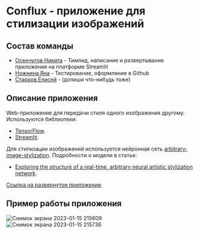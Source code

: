 # Conflux - приложение для стилизации изображений

## Состав команды
* [Осенчугов Никита](https://github.com/SectorSpark) - Тимлид, написание и развертывание приложения на платформе Streamlit
* [Ножнина Яна](https://github.com/YanaNozhnina) - Тестирование, оформление в Github
* [Старков Елисей](https://github.com/Ashen-Elish) - (допиши что-нибудь тоже)

## Описание приложения
Web-приложение для передачи стиля одного изображения другому. Используются библиотеки:

- [TensorFlow](https://www.tensorflow.org/).
- [Streamlit](https://streamlit.io/).

Для стилизации изображений используется нейронная сеть [arbitrary-image-stylization](https://tfhub.dev/google/magenta/arbitrary-image-stylization-v1-256/2). Подробности о модели в статье:

- [Exploring the structure of a real-time, arbitrary neural artistic stylization network](https://arxiv.org/abs/1705.06830).

[Ссылка на развернутое приложение](https://yananozhnina-pi-project-clf-main-r0b0ej.streamlit.app/). 

## Пример работы приложения
![Снимок экрана 2023-01-15 215609](https://user-images.githubusercontent.com/122021948/212554841-12d1106f-cb1e-4e71-a449-838384d27df4.png)
![Снимок экрана 2023-01-15 215736](https://user-images.githubusercontent.com/122021948/212554846-d5710cd9-6fd8-4b59-b8f5-2f5c649df7a4.png)
